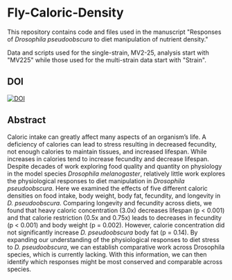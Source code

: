 # Fly-Caloric-Density
This repository contains code and files used in the manuscript "Responses of _Drosophila pseudoobscura_ to diet manipulation of nutrient density." 

Data and scripts used for the single-strain, MV2-25, analysis start with "MV225" while those used for the multi-strain data start with "Strain".

## DOI
[![DOI](https://zenodo.org/badge/366388537.svg)](https://zenodo.org/badge/latestdoi/366388537)

## Abstract

Caloric intake can greatly affect many aspects of an organism’s life. A deficiency of calories can lead to stress resulting in decreased fecundity, not enough calories to maintain tissues, and increased lifespan. While increases in calories tend to increase fecundity and decrease lifespan. Despite decades of work exploring food quality and quantity on physiology in the model species _Drosophila melanogaster_, relatively little work explores the physiological responses to diet manipulation in _Drosophila pseudoobscura_. Here we examined the effects of five different caloric densities on food intake, body weight, body fat, fecundity, and longevity in _D. pseudoobscura_. Comparing longevity and fecundity across diets, we found that heavy caloric concentration (3.0x) decreases lifespan (p < 0.001) and that calorie restriction (0.5x and 0.75x) leads to decreases in fecundity (p < 0.001) and body weight (p = 0.002). However, calorie concentration did not significantly increase _D. pseudoobscura_ body fat (p = 0.14). By expanding our understanding of the physiological responses to diet stress to _D. pseudoobscura_, we can establish comparative work across Drosophila species, which is currently lacking. With this information, we can then identify which responses might be most conserved and comparable across species. 

